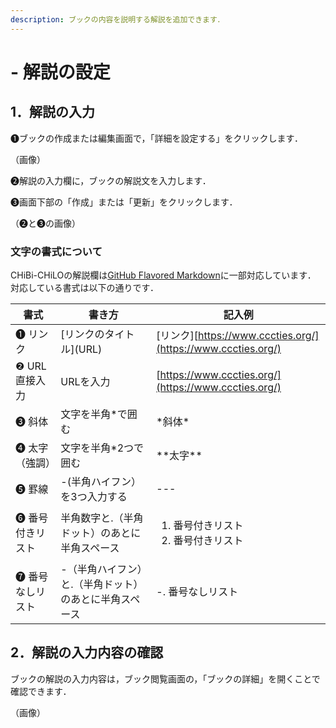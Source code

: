 ```yaml
---
description: ブックの内容を説明する解説を追加できます．
---
```


# - 解説の設定

## 1．解説の入力

❶ブックの作成または編集画面で，「詳細を設定する」をクリックします．

（画像）

❷解説の入力欄に，ブックの解説文を入力します．

❸画面下部の「作成」または「更新」をクリックします．

（❷と❸の画像）

### 文字の書式について

CHiBi-CHiLOの解説欄は[GitHub Flavored Markdown](https://github.github.com/gfm/)に一部対応しています．\
対応している書式は以下の通りです．

| 書式        | 書き方                          | 記入例                                                        |
| --------- | ---------------------------- | ---------------------------------------------------------- |
| ❶ リンク     | \[リンクのタイトル]\(URL)            | \[リンク][https://www.cccties.org/](https://www.cccties.org/) |
| ❷ URL直接入力 | URLを入力                       | [https://www.cccties.org/](https://www.cccties.org/)       |
| ❸ 斜体      | 文字を半角\*で囲む                   | \*斜体\*                                                     |
| ❹ 太字（強調）  | 文字を半角\*2つで囲む                 | \*\*太字\*\*                                                 |
| ❺ 罫線      | -(半角ハイフン）を3つ入力する             | ---                                                        |
| ❻ 番号付きリスト | 半角数字と.（半角ドット）のあとに半角スペース      | <ol><li>番号付きリスト</li><li>番号付きリスト</li></ol>                  |
| ❼ 番号なしリスト | -（半角ハイフン）と.（半角ドット）のあとに半角スペース | -. 番号なしリスト                                                 |

## 2．解説の入力内容の確認

ブックの解説の入力内容は，ブック閲覧画面の，「ブックの詳細」を開くことで確認できます．

（画像）
